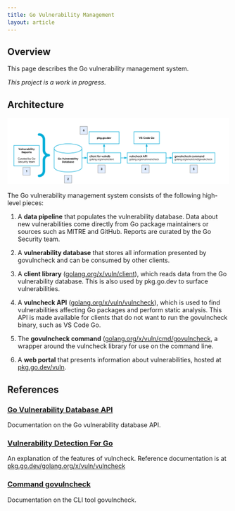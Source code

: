 ```yaml
---
title: Go Vulnerability Management
layout: article
---
```


## Overview

This page describes the Go vulnerability management system.

_This project is a work in progress._

## Architecture

<div class="image">
  <center>
    <img src="architecture.svg" alt="Go Vulneraility Management Architecture"></img>
  </center>
</div>

The Go vulnerability management system consists of the following high-level
pieces:

1. A **data pipeline** that populates the vulnerability database. Data about
   new vulnerabilities come directly from Go package maintainers or sources such as
   MITRE and GitHub. Reports are curated by the Go Security team.

2. A **vulnerability database** that stores all information presented by
   govulncheck and can be consumed by other clients.

3. A **client library**
   ([golang.org/x/vuln/client](https:/golang.org/x/vuln/client)), which reads data
   from the Go vulnerability database. This is also used by pkg.go.dev to surface
   vulnerabilities.

4. A **vulncheck API**
   ([golang.org/x/vuln/vulncheck](https:/golang.org/x/vuln/vulncheck)), which is
   used to find vulnerabilities affecting Go packages and perform static analysis.
   This API is made available for clients that do not want to run the govulncheck
   binary, such as VS Code Go.

5. The **govulncheck command**
   ([golang.org/x/vuln/cmd/govulncheck](https:/golang.org/x/vuln/cmd/govulncheck),
   a wrapper around the vulncheck library for use on the command line.

6. A **web portal** that presents information about vulnerabilities, hosted at
   [pkg.go.dev/vuln](https://pkg.go.dev/vuln).


## References

### [Go Vulnerability Database API](https://go.dev/security/vulndb/api)

Documentation on the Go vulnerability database API.

### [Vulnerability Detection For Go](https://go.dev/security/vulncheck)

An explanation of the features of vulncheck. Reference documentation is
at
[pkg.go.dev/golang.org/x/vuln/vulncheck](https://pkg.go.dev/golang.org/x/vuln/vulncheck)

### [Command govulncheck](https://pkg.go.dev/golang.org/x/vuln/cmd/govulncheck)

Documentation on the CLI tool govulncheck.
